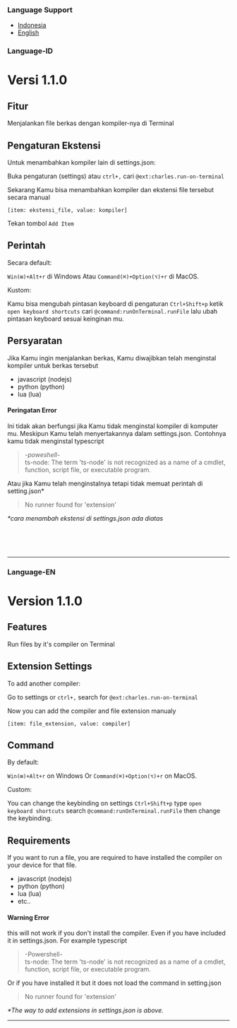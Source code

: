### Language Support
- [Indonesia](#language-id)
- [English](#language-en)

### Language-ID

# Versi 1.1.0

## Fitur

Menjalankan file berkas dengan kompiler-nya di Terminal

## Pengaturan Ekstensi
Untuk menambahkan kompiler lain di settings.json:

Buka pengaturan (settings) atau `ctrl+,` cari `@ext:charles.run-on-terminal`

Sekarang Kamu bisa menambahkan kompiler dan ekstensi file tersebut  secara manual

`[item: ekstensi_file, value: kompiler]`

Tekan tombol `Add Item`

## Perintah

Secara default:

`Win(⊞)+Alt+r` di Windows Atau `Command(⌘)+Option(⌥)+r` di MacOS.

Kustom:

Kamu bisa mengubah pintasan keyboard di pengaturan `Ctrl+Shift+p` ketik `open keyboard shortcuts` cari `@command:runOnTerminal.runFile` lalu ubah pintasan keyboard sesuai keinginan mu.

## Persyaratan

Jika Kamu ingin menjalankan berkas, Kamu diwajibkan telah menginstal kompiler untuk berkas tersebut
* javascript (nodejs)
* python (python)
* lua (lua)

#### Peringatan  Error
Ini tidak akan berfungsi jika Kamu tidak menginstal kompiler di komputer mu. Meskipun Kamu telah menyertakannya dalam settings.json. Contohnya kamu tidak menginstal typescript
> _-poweshell-_<br>
> ts-node: The term 'ts-node' is not recognized as a name of a cmdlet, function, script file, or executable program.

Atau jika Kamu telah menginstalnya tetapi tidak memuat perintah di setting.json*
> No runner found for 'extension'

_*cara menambah ekstensi di settings.json ada diatas_

<br>
<br>
<br>


___
### Language-EN

# Version 1.1.0

## Features

Run files by it's compiler on Terminal

## Extension Settings 
To add another compiler:

Go to settings or `ctrl+,` search for `@ext:charles.run-on-terminal`


Now you can add the compiler and file extension manualy 

`[item: file_extension, value: compiler]`

## Command

By default:

`Win(⊞)+Alt+r` on Windows Or `Command(⌘)+Option(⌥)+r` on MacOS. 

Custom:

You can change the keybinding on settings `Ctrl+Shift+p` type `open keyboard shortcuts` search `@command:runOnTerminal.runFile` then change the keybinding.


## Requirements

If you want to run a file, you are required to have installed the compiler on your device for that file.

<ul>
   <li>javascript (nodejs) </li>
   <li>python (python)</li>
   <li>lua (lua)</li>
   <li>etc..</li>
</ul>

#### Warning Error 
this will not work if you don't install the compiler. Even if you have included it in settings.json. For example typescript
> -Powershell-<br>
> ts-node: The term 'ts-node' is not recognized as a name of a cmdlet, function, script file, or executable program.

Or if you have installed it but it does not load the command in setting.json
> No runner found for 'extension'

_*The way to add extensions in settings.json is above._








---